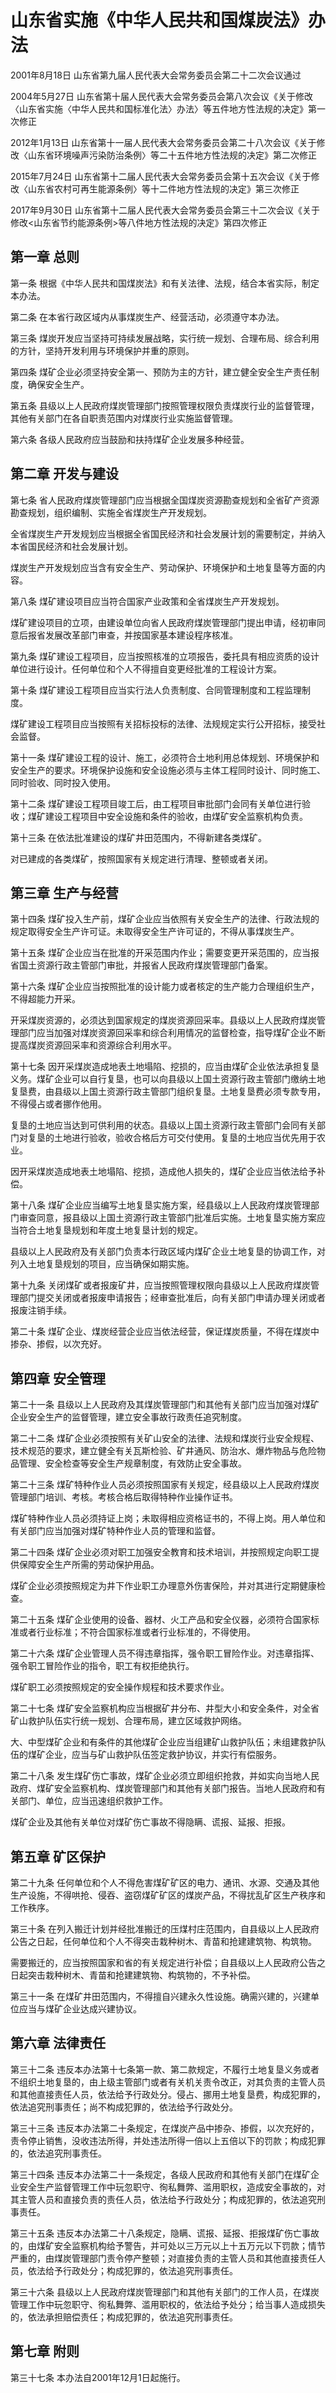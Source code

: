 # 山东省实施《中华人民共和国煤炭法》办法

2001年8月18日 山东省第九届人民代表大会常务委员会第二十二次会议通过

2004年5月27日 山东省第十届人民代表大会常务委员会第八次会议《关于修改〈山东省实施〈中华人民共和国标准化法〉办法〉等五件地方性法规的决定》第一次修正

2012年1月13日 山东省第十一届人民代表大会常务委员会第二十八次会议《关于修改〈山东省环境噪声污染防治条例〉等二十五件地方性法规的决定》第二次修正

2015年7月24日 山东省第十二届人民代表大会常务委员会第十五次会议《关于修改〈山东省农村可再生能源条例〉等十二件地方性法规的决定》第三次修正

2017年9月30日 山东省第十二届人民代表大会常务委员会第三十二次会议《关于修改<山东省节约能源条例>等八件地方性法规的决定》第四次修正

<!-- INFO END -->

## 第一章  总则

第一条 根据《中华人民共和国煤炭法》和有关法律、法规，结合本省实际，制定本办法。

第二条 在本省行政区域内从事煤炭生产、经营活动，必须遵守本办法。

第三条 煤炭开发应当坚持可持续发展战略，实行统一规划、合理布局、综合利用的方针，坚持开发利用与环境保护并重的原则。

第四条 煤矿企业必须坚持安全第一、预防为主的方针，建立健全安全生产责任制度，确保安全生产。

第五条 县级以上人民政府煤炭管理部门按照管理权限负责煤炭行业的监督管理，其他有关部门在各自职责范围内对煤炭行业实施监督管理。

第六条 各级人民政府应当鼓励和扶持煤矿企业发展多种经营。

## 第二章  开发与建设

第七条 省人民政府煤炭管理部门应当根据全国煤炭资源勘查规划和全省矿产资源勘查规划，组织编制、实施全省煤炭生产开发规划。

全省煤炭生产开发规划应当根据全省国民经济和社会发展计划的需要制定，并纳入本省国民经济和社会发展计划。

煤炭生产开发规划应当含有安全生产、劳动保护、环境保护和土地复垦等方面的内容。

第八条 煤矿建设项目应当符合国家产业政策和全省煤炭生产开发规划。

煤矿建设项目的立项，由建设单位向省人民政府煤炭管理部门提出申请，经初审同意后报省发展改革部门审查，并按国家基本建设程序核准。

第九条 煤矿建设工程项目，应当按照核准的立项报告，委托具有相应资质的设计单位进行设计。任何单位和个人不得擅自变更经批准的工程设计方案。

第十条 煤矿建设工程项目应当实行法人负责制度、合同管理制度和工程监理制度。

煤矿建设工程项目应当按照有关招标投标的法律、法规规定实行公开招标，接受社会监督。

第十一条 煤矿建设工程的设计、施工，必须符合土地利用总体规划、环境保护和安全生产的要求。环境保护设施和安全设施必须与主体工程同时设计、同时施工、同时验收、同时投入使用。

第十二条 煤矿建设工程项目竣工后，由工程项目审批部门会同有关单位进行验收；煤矿建设工程项目中安全设施和条件的验收，由煤矿安全监察机构负责。

第十三条 在依法批准建设的煤矿井田范围内，不得新建各类煤矿。

对已建成的各类煤矿，按照国家有关规定进行清理、整顿或者关闭。

## 第三章  生产与经营

第十四条 煤矿投入生产前，煤矿企业应当依照有关安全生产的法律、行政法规的规定取得安全生产许可证。未取得安全生产许可证的，不得从事煤炭生产。

第十五条 煤矿企业应当在批准的开采范围内作业；需要变更开采范围的，应当报省国土资源行政主管部门审批，并报省人民政府煤炭管理部门备案。

第十六条 煤矿企业应当按照批准的设计能力或者核定的生产能力合理组织生产，不得超能力开采。

开采煤炭资源的，必须达到国家规定的煤炭资源回采率。县级以上人民政府煤炭管理部门应当加强对煤炭资源回采率和综合利用情况的监督检查，指导煤矿企业不断提高煤炭资源回采率和资源综合利用水平。

第十七条 因开采煤炭造成地表土地塌陷、挖损的，应当由煤矿企业依法承担复垦义务。煤矿企业可以自行复垦，也可以向县级以上国土资源行政主管部门缴纳土地复垦费，由县级以上国土资源行政主管部门组织复垦。土地复垦费必须专款专用，不得侵占或者挪作他用。

复垦的土地应当达到可供利用的状态。县级以上国土资源行政主管部门会同有关部门对复垦的土地进行验收，验收合格后方可交付使用。复垦的土地应当优先用于农业。

因开采煤炭造成地表土地塌陷、挖损，造成他人损失的，煤矿企业应当依法给予补偿。

第十八条 煤矿企业应当编写土地复垦实施方案，经县级以上人民政府煤炭管理部门审查同意，报县级以上国土资源行政主管部门批准后实施。土地复垦实施方案应当符合土地复垦规划和年度土地复垦计划的规定。

县级以上人民政府及有关部门负责本行政区域内煤矿企业土地复垦的协调工作，对列入土地复垦规划的项目，应当确保如期实施。

第十九条 关闭煤矿或者报废矿井，应当按照管理权限向县级以上人民政府煤炭管理部门提交关闭或者报废申请报告；经审查批准后，向有关部门申请办理关闭或者报废注销手续。

第二十条 煤矿企业、煤炭经营企业应当依法经营，保证煤炭质量，不得在煤炭中掺杂、掺假，以次充好。

## 第四章  安全管理

第二十一条 县级以上人民政府及其煤炭管理部门和其他有关部门应当加强对煤矿企业安全生产的监督管理，建立安全事故行政责任追究制度。

第二十二条 煤矿企业必须按照有关矿山安全的法律、法规和煤炭行业安全规程、技术规范的要求，建立健全有关瓦斯检验、矿井通风、防治水、爆炸物品与危险物品管理、安全检查等安全生产规章制度，有效防止安全事故。

第二十三条 煤矿特种作业人员必须按照国家有关规定，经县级以上人民政府煤炭管理部门培训、考核。考核合格后取得特种作业操作证书。

煤矿特种作业人员必须持证上岗；未取得相应资格证书的，不得上岗。用人单位和有关部门应当加强对煤矿特种作业人员的管理和监督。

第二十四条 煤矿企业必须对职工加强安全教育和技术培训，并按照规定向职工提供保障安全生产所需的劳动保护用品。

煤矿企业必须按照规定为井下作业职工办理意外伤害保险，并对其进行定期健康检查。

第二十五条 煤矿企业使用的设备、器材、火工产品和安全仪器，必须符合国家标准或者行业标准；不符合国家标准或者行业标准的，不得使用。

第二十六条 煤矿企业管理人员不得违章指挥，强令职工冒险作业。对违章指挥、强令职工冒险作业的指令，职工有权拒绝执行。

煤矿职工必须按照规定的安全操作规程和技术要求作业。

第二十七条 煤矿安全监察机构应当根据矿井分布、井型大小和安全条件，对全省矿山救护队伍实行统一规划、合理布局，建立区域救护网络。

大、中型煤矿企业和有条件的其他煤矿企业应当组建矿山救护队伍；未组建救护队伍的煤矿企业，应当与矿山救护队伍签定救护协议，并实行有偿服务。

第二十八条 发生煤矿伤亡事故，煤矿企业必须立即组织抢救，并如实向当地人民政府、煤矿安全监察机构、煤炭管理部门和其他有关部门报告。当地人民政府和有关部门、单位，应当迅速组织救护工作。

煤矿企业及其他有关单位对煤矿伤亡事故不得隐瞒、谎报、延报、拒报。

## 第五章  矿区保护

第二十九条 任何单位和个人不得危害煤矿矿区的电力、通讯、水源、交通及其他生产设施，不得哄抢、侵吞、盗窃煤矿矿区的煤炭产品，不得扰乱矿区生产秩序和工作秩序。

第三十条 在列入搬迁计划并经批准搬迁的压煤村庄范围内，自县级以上人民政府公告之日起，任何单位和个人不得突击栽种树木、青苗和抢建建筑物、构筑物。

需要搬迁的，应当按照国家和省的有关规定进行补偿；自县级以上人民政府公告之日起突击栽种树木、青苗和抢建建筑物、构筑物的，不予补偿。

第三十一条 在煤矿井田范围内，不得擅自兴建永久性设施。确需兴建的，兴建单位应当与煤矿企业达成兴建协议。

## 第六章  法律责任

第三十二条 违反本办法第十七条第一款、第二款规定，不履行土地复垦义务或者不组织土地复垦的，由上级主管部门或者有关机关责令改正，对其负责的主管人员和其他直接责任人员，依法给予行政处分。侵占、挪用土地复垦费，构成犯罪的，依法追究刑事责任；尚不构成犯罪的，依法给予行政处分。

第三十三条 违反本办法第二十条规定，在煤炭产品中掺杂、掺假，以次充好的，责令停止销售，没收违法所得，并处违法所得一倍以上五倍以下的罚款；构成犯罪的，依法追究刑事责任。

第三十四条 违反本办法第二十一条规定，各级人民政府和其他有关部门在煤矿企业安全生产监督管理工作中玩忽职守、徇私舞弊、滥用职权，造成安全事故的，对其主管人员和直接负责的责任人员，依法给予行政处分；构成犯罪的，依法追究刑事责任。

第三十五条 违反本办法第二十八条规定，隐瞒、谎报、延报、拒报煤矿伤亡事故的，由煤矿安全监察机构给予警告，并可处以三万元以上十五万元以下罚款；情节严重的，由煤炭管理部门责令停产整顿；对直接负责的主管人员和其他直接责任人员，依法给予行政处分；构成犯罪的，依法追究刑事责任。

第三十六条 县级以上人民政府煤炭管理部门和其他有关部门的工作人员，在煤炭管理工作中玩忽职守、徇私舞弊、滥用职权的，依法给予处分；给当事人造成损失的，依法承担赔偿责任；构成犯罪的，依法追究刑事责任。

## 第七章  附则

第三十七条 本办法自2001年12月1日起施行。